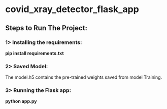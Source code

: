 # covid_xray_detector_flask_app
## Steps to Run The Project:
### 1> Installing the requirements:

<b>pip install requirements.txt</b> 

### 2> Saved Model:

The model.h5 contains the pre-trained weights saved from model Training.

### 3> Running the Flask app:

<b> python app.py
